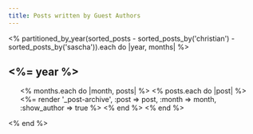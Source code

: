 ```yaml
---
title: Posts written by Guest Authors
---
```


<section id="posts">
<% partitioned_by_year(sorted_posts - sorted_posts_by('christian') - sorted_posts_by('sascha')).each do |year, months| %>
  <h2><%= year %></h2>
  <ul class="allposts">
  <% months.each do |month, posts| %>
  <% posts.each do |post| %>
  <%= render '_post-archive', :post => post, :month => month, :show_author => true %>
  <% end %>
  <% end %>
  </ul>
<% end %>
</section>
